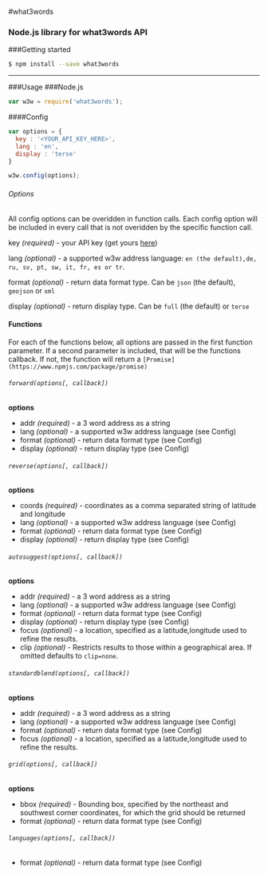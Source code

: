 #what3words
### Node.js library for what3words API

###Getting started
```sh
$ npm install --save what3words
```
___
###Usage
###Node.js
```javascript
var w3w = require('what3words');
```

####Config
```javascript
var options = {
  key : '<YOUR_API_KEY_HERE>',
  lang : 'en',
  display : 'terse'
}

w3w.config(options);
```
###### Options
All config options can be overidden in function calls. Each config option will be included in every call that is not
overidden by the specific function call.

key _(required)_ - your API key (get yours [here](https://map.what3words.com/register?dev=true))

lang _(optional)_ - a supported w3w address language: `en (the default),de, ru, sv, pt, sw, it, fr, es or tr`.

format _(optional)_ - return data format type. Can be `json` (the default), `geojson` or `xml`

display _(optional)_ - return display type. Can be `full` (the default) or `terse`


#### Functions
For each of the functions below, all options are passed in the first function parameter. If a second parameter is included, that will be the functions callback. If not, the function will return a `[Promise](https://www.npmjs.com/package/promise)`
###### `forward(options[, callback])`

**options**
* addr _(required)_ - a 3 word address as a string
* lang _(optional)_ - a supported w3w address language (see Config)
* format _(optional)_ - return data format type (see Config)
* display _(optional)_ - return display type (see Config)
###### `reverse(options[, callback])`

**options**
* coords _(required)_ - coordinates as a comma separated string of latitude and longitude
* lang _(optional)_ - a supported w3w address language (see Config)
* format _(optional)_ - return data format type (see Config)
* display _(optional)_ - return display type (see Config)
###### `autosuggest(options[, callback])`

**options**
* addr _(required)_ - a 3 word address as a string
* lang _(optional)_ - a supported w3w address language (see Config)
* format _(optional)_ - return data format type (see Config)
* display _(optional)_ - return display type (see Config)
* focus _(optional)_ - a location, specified as a latitude,longitude used to refine the results.
* clip _(optional)_ - Restricts results to those within a geographical area. If omitted defaults to `clip=none`.
###### `standardblend(options[, callback])`

**options**
* addr _(required)_ - a 3 word address as a string
* lang _(optional)_ - a supported w3w address language (see Config)
* format _(optional)_ - return data format type (see Config)
* focus _(optional)_ - a location, specified as a latitude,longitude used to refine the results.
###### `grid(options[, callback])`

**options**
* bbox _(required)_ - Bounding box, specified by the northeast and southwest corner coordinates, for which the grid should be returned
* format _(optional)_ - return data format type (see Config)
###### `languages(options[, callback])`
* format _(optional)_ - return data format type (see Config)
